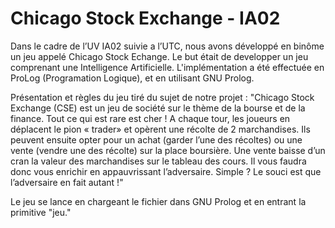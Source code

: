 # Chicago Stock Exchange - IA02

Dans le cadre de l’UV IA02 suivie a l’UTC, nous avons développé en binôme un jeu appelé Chicago Stock Echange. Le but était de developper un jeu comprenant une Intelligence Artificielle. L'implémentation a été effectuée en ProLog (Programation Logique), et en utilisant GNU Prolog. 

Présentation et règles du jeu tiré du sujet de notre projet :
"Chicago Stock Exchange (CSE) est un jeu de société sur le thème de la bourse et de la finance. Tout ce qui est rare est cher ! A chaque tour, les joueurs en déplacent le pion « trader» et opèrent une récolte de 2 marchandises. Ils peuvent ensuite opter pour un achat (garder l’une des récoltes) ou une vente (vendre une des récolte) sur la place boursière. Une vente baisse d’un cran la valeur des marchandises sur le tableau des cours. Il vous faudra donc vous enrichir en appauvrissant l’adversaire. Simple ? Le souci est que l’adversaire en fait autant !"

Le jeu se lance en chargeant le fichier dans GNU Prolog et en entrant la primitive "jeu."
